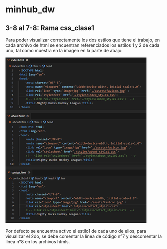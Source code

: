# minhub_dw
## 3-8 al 7-8: Rama css_clase1

Para poder visualizar correctamente los dos estilos que tiene el trabajo, en cada archivo de html se encuentran referenciados los estilos 1 y 2 de cada uno, tal como muestra en la imagen en la parte de abajo:

![Imagen de referencia de estilos en html](https://github.com/vstecnic/minhub_dw/blob/css_clase1/assets/comentariosEstilos.PNG)

Por defecto se encuentra activo el estilo1 de cada uno de ellos, para visualizar el 2do, se debe comentar la línea de código n°7 y descomentar la línea n°8 en los archivos htmls.
